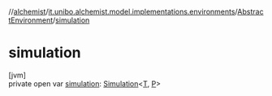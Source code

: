 //[alchemist](../../../index.md)/[it.unibo.alchemist.model.implementations.environments](../index.md)/[AbstractEnvironment](index.md)/[simulation](simulation.md)

# simulation

[jvm]\
private open var [simulation](simulation.md): [Simulation](../../it.unibo.alchemist.core.interfaces/-simulation/index.md)<[T](../../it.unibo.alchemist/-supported-incarnations/get.md), [P](../../it.unibo.alchemist/-supported-incarnations/get.md)>
